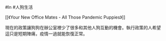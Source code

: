 #ln #人狗生活 

[[《Your New Office Mates - All Those Pandemic Puppies》]]


現在的政策讓狗狗在辦公室裡少了很多和其他人狗互動的機會。執行政策的人希望這只是短期陣痛，疫情一過就能恢復正常。